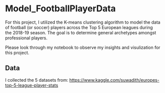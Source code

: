 # Model_FootballPlayerData
For this project, I utilized the K-means clustering algorithm to model the data of football (or soccer) players across the Top 5 European leagues during the 2018-19 season. The goal is to determine general archetypes amongst professional players.

Please look through my notebook to observe my insights and visulization for this project.

## Data
I collected the 5 datasets from: https://www.kaggle.com/suwadith/europes-top-5-league-player-stats
